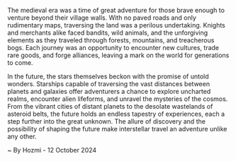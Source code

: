 
The medieval era was a time of great adventure for those brave enough to venture beyond their village walls.  With no paved roads and only rudimentary maps, traversing the land was a perilous undertaking.  Knights and merchants alike faced bandits, wild animals, and the unforgiving elements as they traveled through forests, mountains, and treacherous bogs.  Each journey was an opportunity to encounter new cultures, trade rare goods, and forge alliances, leaving a mark on the world for generations to come.

In the future, the stars themselves beckon with the promise of untold wonders.  Starships capable of traversing the vast distances between planets and galaxies offer adventurers a chance to explore uncharted realms, encounter alien lifeforms, and unravel the mysteries of the cosmos.  From the vibrant cities of distant planets to the desolate wastelands of asteroid belts, the future holds an endless tapestry of experiences, each a step further into the great unknown.  The allure of discovery and the possibility of shaping the future make interstellar travel an adventure unlike any other. 

~ By Hozmi - 12 October 2024
